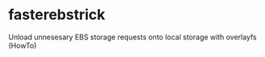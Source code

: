 fasterebstrick
==============

Unload unnesesary EBS storage requests onto local storage with overlayfs (HowTo)